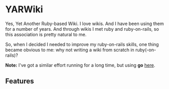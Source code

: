 # YARWiki
Yes, Yet Another Ruby-based Wiki. I love wikis. And I have been using them for a number of years. And through wikis I met ruby and ruby-on-rails, so this association is pretty natural to me.

So, when I decided I needed to improve my ruby-on-rails skills, one thing became obvious to me: why not writing a wiki from scratch in ruby(-on-rails)?

**Note:** I've got a similar effort running for a long time, but using **go** [here](https://github.com/jbonnet/gwiki).

## Features

